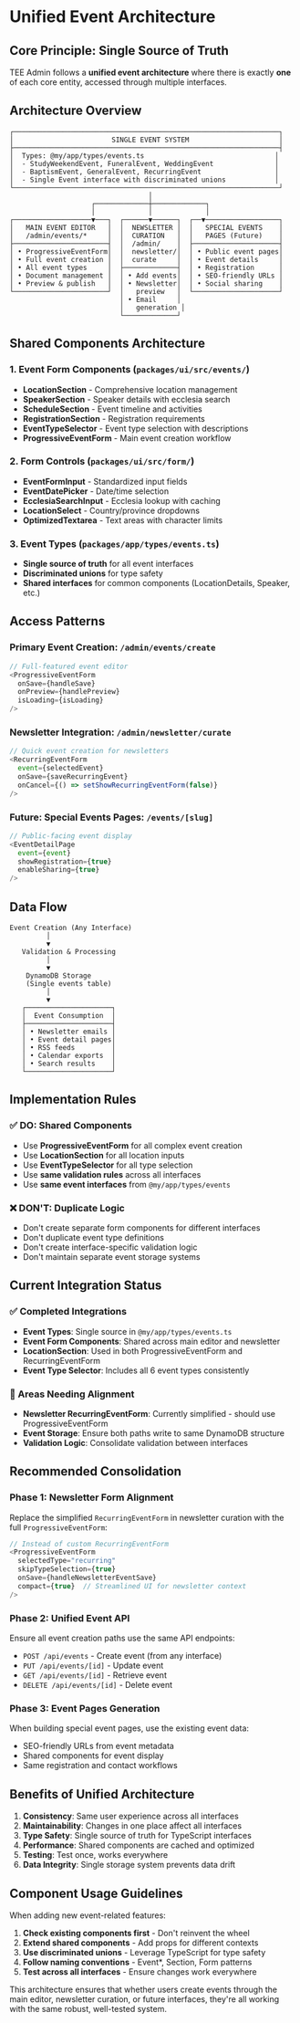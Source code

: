 # Unified Event Architecture

## Core Principle: Single Source of Truth

TEE Admin follows a **unified event architecture** where there is exactly **one** of each core entity, accessed through multiple interfaces.

## Architecture Overview

```
┌─────────────────────────────────────────────────────────────────┐
│                        SINGLE EVENT SYSTEM                      │
├─────────────────────────────────────────────────────────────────┤
│  Types: @my/app/types/events.ts                                │
│  - StudyWeekendEvent, FuneralEvent, WeddingEvent               │
│  - BaptismEvent, GeneralEvent, RecurringEvent                  │
│  - Single Event interface with discriminated unions            │
└─────────────────────────────────────────────────────────────────┘
                                  │
                    ┌─────────────┼─────────────┐
                    │             │             │
┌───────────────────▼───┐  ┌──────▼──────┐  ┌──▼──────────────────┐
│   MAIN EVENT EDITOR   │  │  NEWSLETTER │  │   SPECIAL EVENTS    │
│   /admin/events/*     │  │  CURATION   │  │   PAGES (Future)    │
├───────────────────────┤  │  /admin/    │  ├─────────────────────┤
│ • ProgressiveEventForm│  │  newsletter/│  │ • Public event pages│
│ • Full event creation │  │  curate     │  │ • Event details     │
│ • All event types     │  ├─────────────┤  │ • Registration      │
│ • Document management │  │ • Add events│  │ • SEO-friendly URLs │
│ • Preview & publish   │  │ • Newsletter│  │ • Social sharing    │
└───────────────────────┘  │   preview   │  └─────────────────────┘
                           │ • Email     │
                           │   generation │
                           └─────────────┘
```

## Shared Components Architecture

### 1. Event Form Components (`packages/ui/src/events/`)
- **LocationSection** - Comprehensive location management
- **SpeakerSection** - Speaker details with ecclesia search
- **ScheduleSection** - Event timeline and activities
- **RegistrationSection** - Registration requirements
- **EventTypeSelector** - Event type selection with descriptions
- **ProgressiveEventForm** - Main event creation workflow

### 2. Form Controls (`packages/ui/src/form/`)
- **EventFormInput** - Standardized input fields
- **EventDatePicker** - Date/time selection
- **EcclesiaSearchInput** - Ecclesia lookup with caching
- **LocationSelect** - Country/province dropdowns
- **OptimizedTextarea** - Text areas with character limits

### 3. Event Types (`packages/app/types/events.ts`)
- **Single source of truth** for all event interfaces
- **Discriminated unions** for type safety
- **Shared interfaces** for common components (LocationDetails, Speaker, etc.)

## Access Patterns

### Primary Event Creation: `/admin/events/create`
```typescript
// Full-featured event editor
<ProgressiveEventForm
  onSave={handleSave}
  onPreview={handlePreview}
  isLoading={isLoading}
/>
```

### Newsletter Integration: `/admin/newsletter/curate`
```typescript
// Quick event creation for newsletters
<RecurringEventForm
  event={selectedEvent}
  onSave={saveRecurringEvent}
  onCancel={() => setShowRecurringEventForm(false)}
/>
```

### Future: Special Events Pages: `/events/[slug]`
```typescript
// Public-facing event display
<EventDetailPage
  event={event}
  showRegistration={true}
  enableSharing={true}
/>
```

## Data Flow

```
Event Creation (Any Interface)
         │
         ▼
   Validation & Processing
         │
         ▼
    DynamoDB Storage
    (Single events table)
         │
         ▼
   ┌─────────────────────┐
   │  Event Consumption  │
   ├─────────────────────┤
   │ • Newsletter emails │
   │ • Event detail pages│
   │ • RSS feeds         │
   │ • Calendar exports  │
   │ • Search results    │
   └─────────────────────┘
```

## Implementation Rules

### ✅ DO: Shared Components
- Use **ProgressiveEventForm** for all complex event creation
- Use **LocationSection** for all location inputs
- Use **EventTypeSelector** for all type selection
- Use **same validation rules** across all interfaces
- Use **same event interfaces** from `@my/app/types/events`

### ❌ DON'T: Duplicate Logic
- Don't create separate form components for different interfaces
- Don't duplicate event type definitions
- Don't create interface-specific validation logic
- Don't maintain separate event storage systems

## Current Integration Status

### ✅ Completed Integrations
- **Event Types**: Single source in `@my/app/types/events.ts`
- **Event Form Components**: Shared across main editor and newsletter
- **LocationSection**: Used in both ProgressiveEventForm and RecurringEventForm
- **Event Type Selector**: Includes all 6 event types consistently

### 🔄 Areas Needing Alignment
- **Newsletter RecurringEventForm**: Currently simplified - should use ProgressiveEventForm
- **Event Storage**: Ensure both paths write to same DynamoDB structure
- **Validation Logic**: Consolidate validation between interfaces

## Recommended Consolidation

### Phase 1: Newsletter Form Alignment
Replace the simplified `RecurringEventForm` in newsletter curation with the full `ProgressiveEventForm`:

```typescript
// Instead of custom RecurringEventForm
<ProgressiveEventForm
  selectedType="recurring"
  skipTypeSelection={true}
  onSave={handleNewsletterEventSave}
  compact={true}  // Streamlined UI for newsletter context
/>
```

### Phase 2: Unified Event API
Ensure all event creation paths use the same API endpoints:
- `POST /api/events` - Create event (from any interface)
- `PUT /api/events/[id]` - Update event
- `GET /api/events/[id]` - Retrieve event
- `DELETE /api/events/[id]` - Delete event

### Phase 3: Event Pages Generation
When building special event pages, use the existing event data:
- SEO-friendly URLs from event metadata
- Shared components for event display
- Same registration and contact workflows

## Benefits of Unified Architecture

1. **Consistency**: Same user experience across all interfaces
2. **Maintainability**: Changes in one place affect all interfaces
3. **Type Safety**: Single source of truth for TypeScript interfaces
4. **Performance**: Shared components are cached and optimized
5. **Testing**: Test once, works everywhere
6. **Data Integrity**: Single storage system prevents data drift

## Component Usage Guidelines

When adding new event-related features:

1. **Check existing components first** - Don't reinvent the wheel
2. **Extend shared components** - Add props for different contexts
3. **Use discriminated unions** - Leverage TypeScript for type safety
4. **Follow naming conventions** - Event*, Section, Form patterns
5. **Test across all interfaces** - Ensure changes work everywhere

This architecture ensures that whether users create events through the main editor, newsletter curation, or future interfaces, they're all working with the same robust, well-tested system.
